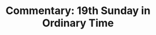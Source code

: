 ---
title: "Commentary: 19th Sunday in Ordinary Time"
layout: reader
description: "Theme: Faith in God gives hope for a destiny to come."
feature_image: posts/commentary-ordinary-time.jpg
category: commentary
published: true
---